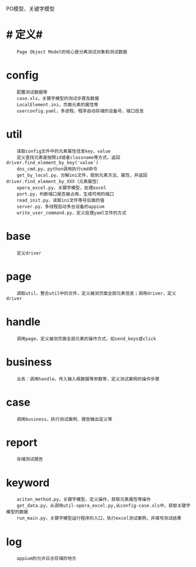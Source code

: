 PO模型、关键字模型
# #	定义# #
		Page Object Model的核心是分离测试对象和测试数据
# 	config #
		配置测试数据等
		case.xls，关键字模型的测试步骤及数据
		LocalElement.ini，页面元素的属性等
		userconfig.yaml，多进程，程序自动存储的设备号，端口信息
# 	util #
		读取config文件中的元素属性信息key，value
		定义查找元素是按照id或者classname等方式，返回driver.find_element_by_key('value')
		dos_cmd.py，python调用执行cmd命令
		get_by_local.py，分解ini文件，取到元素方法、属性，并返回driver.find_element_by_XXX（元素属性）
		opera_excel.py，关键字模型，处理excel
		port.py，判断端口是否被占用，生成可用的端口
		read_init.py，读取ini文件等号后面的值
		server.py，多线程启动多台设备的appium
		write_user_command.py，定义处理yaml文件的方式
# 	base #
		定义driver
# 	page #
		调取util，整合util中的文件，定义被测页面全部元素信息；调用driver，定义driver
# 	handle #
		调用page，定义被测页面全部元素的操作方式，如send_keys或click
# 	business #
		业务：调用handle，传入输入框数据等参数等，定义测试案例的操作步骤
# 	case #
		调用business，执行测试案例、报告输出定义等
# 	report #
		存储测试报告
# 	keyword #
		aciton_method.py，关键字模型，定义操作，获取元素属性等操作
		get_data.py，从调用util-opera_excel.py,从config-case.xls中，获取关键字模型的数据
		run_main.py，关键字模型运行程序的入口，执行excel测试案例，并填写测试结果
# 	log #
		appium的允许日志存储的地方
